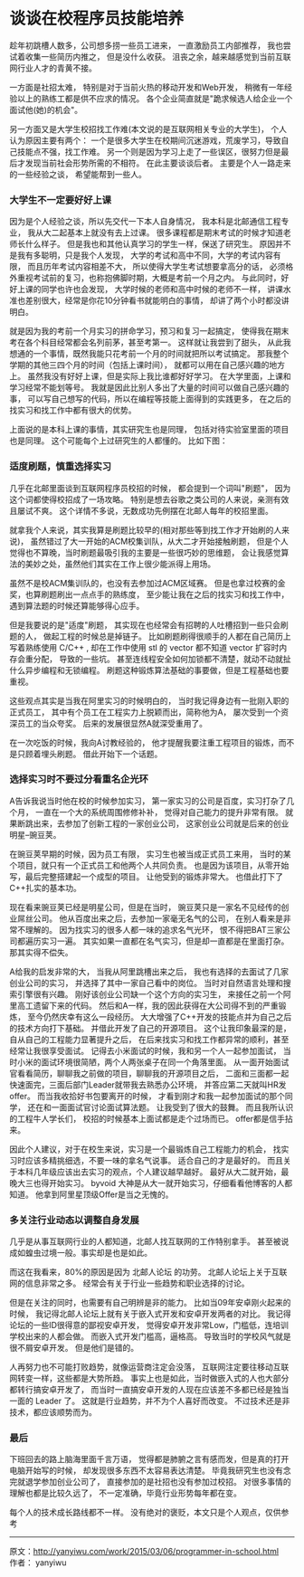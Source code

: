 # 谈谈在校程序员技能培养

趁年初跳槽人数多，公司想多捞一些员工进来， 一直激励员工内部推荐， 我也尝试着收集一些简历内推之， 但是没什么收获。 沮丧之余，越来越感觉到当前互联网行业人才的青黄不接。

一方面是社招太难， 特别是对于当前火热的移动开发和Web开发， 稍微有一年经验以上的熟练工都是供不应求的情况。 各个企业简直就是"跪求候选人给企业一个面试他(她)的机会"。

另一方面又是大学生校招找工作难(本文说的是互联网相关专业的大学生)， 个人认为原因主要有两个： 一个是很多大学生在校期间沉迷游戏，荒废学习，导致自己技能点不强，找工作难。 另一个则是因为学习上走了一些误区，很努力但是最后才发现当前社会形势所需的不相符。 在此主要谈谈后者。 主要是个人一路走来的一些经验之谈， 希望能帮到一些人。

### 大学生不一定要好好上课

因为是个人经验之谈，所以先交代一下本人自身情况， 我本科是北邮通信工程专业， 我从大二起基本上就没有去上过课。 很多课程都是期末考试的时候才知道老师长什么样子。 但是我也和其他认真学习的学生一样，保送了研究生。 原因并不是我有多聪明，只是我个人发现， 大学的考试和高中不同，大学的考试内容有限， 而且历年考试内容相差不大， 所以使得大学生考试想要拿高分的话， 必须格外重视考试前的复习，也称抱佛脚时期，大概是考前一个月之内。 与此同时，好好上课的同学也许也会发现， 大学时候的老师和高中时候的老师不一样， 讲课水准也差别很大，经常是你花10分钟看书就能明白的事情， 却讲了两个小时都没讲明白。

就是因为我的考前一个月实习的拼命学习，预习和复习一起搞定， 使得我在期末考在各个科目经常都会名列前茅，甚至考第一。 这样就让我尝到了甜头， 从此我想通的一个事情，既然我能只花考前一个月的时间就把所以考试搞定。 那我整个学期的其他三四个月的时间（包括上课时间）， 就都可以用在自己感兴趣的地方上。 虽然我没有好好上课，但是实际上我比谁都好好学习。 在大学里面，上课和学习经常不能划等号。 我就是因此比别人多出了大量的时间可以做自己感兴趣的事， 可以写自己想写的代码，所以在编程等技能上面得到的实践更多， 在之后的找实习和找工作中都有很大的优势。

上面说的是本科上课的事情，其实研究生也是同理， 包括对待实验室里面的项目也是同理。 这个可能每个上过研究生的人都懂的。 比如下图：


### 适度刷题，慎重选择实习

几乎在北邮里面谈到互联网程序员校招的时候， 都会提到一个词叫"刷题"， 因为这个词都使得校招成了一场攻略。 特别是想去谷歌之类公司的人来说，亲测有效且屡试不爽。 这个详情不多说，无数成功先例摆在北邮人每年的校招里面。

就拿我个人来说，其实我算是刷题比较早的(相对那些等到找工作才开始刷的人来说)， 虽然错过了大一开始的ACM校集训队，从大二才开始接触刷题， 但是个人觉得也不算晚，当时刷题最吸引我的主要是一些很巧妙的思维题， 会让我感觉算法的美妙之处，虽然他们其实在工作上很少能派得上用场。

虽然不是校ACM集训队的，也没有去参加过ACM区域赛。 但是也拿过校赛的金奖，也算刷题刷出一点点手的熟练度， 至少能让我在之后的找实习和找工作中，遇到算法题的时候还算能够得心应手。

但是我要说的是"适度"刷题， 其实现在也经常会有招聘的人吐槽招到一些只会刷题的人， 做起工程的时候总是掉链子。 比如刷题刷得很顺手的人都在自己简历上写着熟练使用 C/C++ , 却在工作中使用 stl 的 vector 都不知道 vector 扩容时内存会重分配， 导致的一些坑。 甚至连线程安全如何加锁都不清楚，就动不动就扯什么异步编程和无锁编程。 刷题这种锻炼算法基础的事要做，但是工程基础也要重视。

这些观点其实是当我在阿里实习的时候明白的， 当时我记得身边有一批刚入职的正式员工， 其中有个员工在工程实力上脱颖而出，简称他为A， 屡次受到一个资深员工的当众夸奖。 后来的发展很显然A就深受重用了。

在一次吃饭的时候，我向A讨教经验的， 他才提醒我要注重工程项目的锻炼，而不是只顾着埋头刷题。 借此开始下一个话题。

### 选择实习时不要过分看重名企光环

A告诉我说当时他在校的时候参加实习， 第一家实习的公司是百度，实习打杂了几个月， 一直在一个大的系统周围修修补补， 觉得对自己能力的提升非常有限。 就果断跳出来，去参加了创新工程的一家创业公司， 这家创业公司就是后来的创业明星–豌豆荚。

在豌豆荚早期的时候，因为员工有限， 实习生也被当成正式员工来用， 当时的某个项目，就只有一个正式员工和他两个人共同负责。 也是因为该项目，从零开始写，最后完整搭建起一个成型的项目。 让他受到的锻炼非常大。 也借此打下了C++扎实的基本功。

现在看来豌豆荚已经是明星公司，但是在当时， 豌豆荚只是一家名不见经传的创业屌丝公司。 他从百度出来之后，去参加一家毫无名气的公司， 在别人看来是非常不理解的。 因为找实习的很多人都一味的追求名气光环， 恨不得把BAT三家公司都遍历实习一遍。 其实如果一直都在名气实习，但是却一直都是在里面打杂。 那其实得不偿失。

A给我的启发非常的大， 当我从阿里跳槽出来之后， 我也有选择的去面试了几家创业公司的实习， 并选择了其中一家自己看中的岗位。 当时对自然语言处理和搜索引擎很有兴趣。 刚好该创业公司缺一个这个方向的实习生， 来接任之前一个阿里高工遗留下来的代码。 然后和A一样，我的因此获得在大公司得不到的严重锻炼， 至今仍然庆幸有这么一段经历。 大大增强了C++开发的技能点并为自己之后的技术方向打下基础。 并借此开发了自己的开源项目。 这个让我印象最深的是，自从自己的工程能力显著提升之后， 在后来找实习和找工作都异常的顺利，甚至经常让我很享受面试。 记得去小米面试的时候，我和另一个人一起参加面试， 当时小米的面试环境很简陋，两个人两张桌子在同一个角落里面。 从一面开始面试官看看简历，聊聊我之前做的项目，聊聊我的开源项目之后， 二面和三面都一起快速面完，三面后部门Leader就带我去熟悉办公环境， 并答应第二天就叫HR发offer。 而当我收拾好书包要离开的时候， 才看到刚才和我一起参加面试的那个同学， 还在和一面面试官讨论面试算法题。 让我受到了很大的鼓舞。 而且我所认识的工程牛人学长们， 校招的时候基本上面试都是走个过场而已。 offer都是信手拈来。

因此个人建议，对于在校生来说，实习是一个最锻炼自己工程能力的机会， 找实习时应该多精挑细选，不要一味的拿名气说事。 适合自己的才是最好的。 而且关于本科几年级应该出去实习的观点，个人建议越早越好。 最好从大二就开始，最晚大三也得开始实习。 byvoid 大神是从大一就开始实习，仔细看看他博客的人都知道。 他拿到阿里星顶级Offer是当之无愧的。

### 多关注行业动态以调整自身发展

几乎是从事互联网行业的人都知道，北邮人找互联网的工作特别拿手。 甚至被说成如蝗虫过境一般。事实却是也是如此。

而这在我看来，80%的原因是因为 北邮人论坛 的功劳。 北邮人论坛上关于互联网的信息非常之多。 经常会有关于行业一些趋势和职业选择的讨论。

但是在关注的同时，也需要有自己明辨是非的能力。 比如当09年安卓刚火起来的时候， 我记得北邮人论坛上就有关于嵌入式开发和安卓开发两者的对比。 我记得论坛的一些ID很得意的鄙视安卓开发， 觉得安卓开发非常Low，门槛低，连培训学校出来的人都会做。 而嵌入式开发门槛高，逼格高。 导致当时的学校风气就是很不屑安卓开发。 但是他们是错的。

人再努力也不可能打败趋势，就像运营商注定会没落， 互联网注定要往移动互联网转变一样，这些都是大势所趋。 事实上也是如此，当时做嵌入式的人也大部分都转行搞安卓开发了， 而当时一直搞安卓开发的人现在应该差不多都已经是独当一面的 Leader 了。 这就是行业趋势，并不为个人喜好而改变。 不过技术还是非技术，都应该顺势而为。

### 最后

下班回去的路上脑海里面千言万语， 觉得都是肺腑之言有感而发，但是真的打开电脑开始写的时候， 却发现很多东西不太容易表达清楚。 毕竟我研究生也没有念完就退学参加创业公司了， 直接参加的是社招也没有参加过校招。 对很多事情的理解也都是比较久远了， 不一定准确，毕竟行业形势每年都在变。

每个人的技术成长路线都不一样。 没有绝对的褒贬，本文只是个人观点，仅供参考

--------

原文：http://yanyiwu.com/work/2015/03/06/programmer-in-school.html  
作者： yanyiwu

